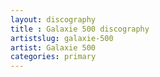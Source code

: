 ```yaml
---
layout: discography
title : Galaxie 500 discography
artistslug: galaxie-500
artist: Galaxie 500
categories: primary
---
```

